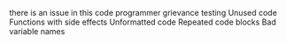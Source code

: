 there is an issue in this code programmer grievance testing
Unused code
Functions with side effects
Unformatted code
Repeated code blocks
Bad variable names